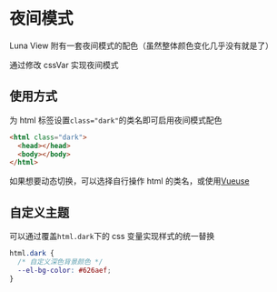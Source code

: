 # 夜间模式

Luna View 附有一套夜间模式的配色（虽然整体颜色变化几乎没有就是了）

通过修改 cssVar 实现夜间模式

## 使用方式

为 html 标签设置`class="dark"`的类名即可启用夜间模式配色

```html
<html class="dark">
  <head></head>
  <body></body>
</html>
```

如果想要动态切换，可以选择自行操作 html 的类名，或使用[Vueuse](https://vueuse.org/)

## 自定义主题

可以通过覆盖`html.dark`下的 css 变量实现样式的统一替换

```css
html.dark {
  /* 自定义深色背景颜色 */
  --el-bg-color: #626aef;
}
```

